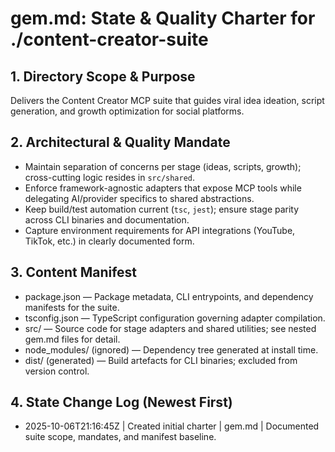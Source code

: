 # gem.md: State & Quality Charter for ./content-creator-suite

## 1. Directory Scope & Purpose
Delivers the Content Creator MCP suite that guides viral idea ideation, script generation, and growth optimization for social platforms.

## 2. Architectural & Quality Mandate
- Maintain separation of concerns per stage (ideas, scripts, growth); cross-cutting logic resides in `src/shared`.
- Enforce framework-agnostic adapters that expose MCP tools while delegating AI/provider specifics to shared abstractions.
- Keep build/test automation current (`tsc`, `jest`); ensure stage parity across CLI binaries and documentation.
- Capture environment requirements for API integrations (YouTube, TikTok, etc.) in clearly documented form.

## 3. Content Manifest
- package.json — Package metadata, CLI entrypoints, and dependency manifests for the suite.
- tsconfig.json — TypeScript configuration governing adapter compilation.
- src/ — Source code for stage adapters and shared utilities; see nested gem.md files for detail.
- node_modules/ (ignored) — Dependency tree generated at install time.
- dist/ (generated) — Build artefacts for CLI binaries; excluded from version control.

## 4. State Change Log (Newest First)
- 2025-10-06T21:16:45Z | Created initial charter | gem.md | Documented suite scope, mandates, and manifest baseline.
